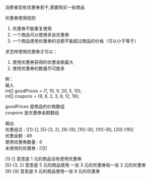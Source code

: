 消费者现有优惠券若干,需要购买一些商品

优惠券使用规则

1. 优惠券不能重复使用
2. 一个商品可以使用多张优惠券
3. 一个商品使用优惠券的总额不能超过商品的价格（可以小于等于）

求怎样使用优惠券才可以：

1. 使用优惠券获得的优惠金额最大
2. 使用优惠券的数量尽可能多

例：  
输入  
int[] goodPrices = {1, 10, 9, 20, 5, 10};  
int[] coupons = {9, 8, 2, 3, 8, 12, 19};

goodPrices 是商品的价格数组  
coupons 是优惠券金额数组

输出  
优惠组合 : [[1]-[], [5]-[3, 2], [9]-[9], [10]-[8], [10]-[8], [20]-[19]]  
优惠金额 : 49  
使用优惠券数量 : 6  
未使用的优惠券 : [12]

[1]-[] 意思是 1 元的商品没有使用优惠券  
[5]-[3, 2] 意思是 5 元的商品使用 一张 3 元的优惠券和一张 2 元的优惠券  
[9]-[9] 意思是 9 元的商品使用一张 9 元的优惠券

